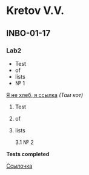 # Kretov V.V.
## INBO-01-17
### Lab2

* Test
* of
* lists
* № 1

[Я не хлеб, я ссылка](https://cs9.pikabu.ru/images/big_size_comm/2016-10_6/1477654758112513964.jpg) _(Там кот)_

1. Test
2. of
3. lists

    3.1 № 2

**Tests completed**

[Ссылочка](#Lab2)